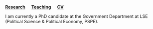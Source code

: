 [**Research**](Research.md) &nbsp; &nbsp; [**Teaching**](Teaching.md) &nbsp; &nbsp; [**CV**](CV.pdf)

I am currently a PhD candidate at the Government Department at LSE (Political Science & Political Economy, PSPE).
